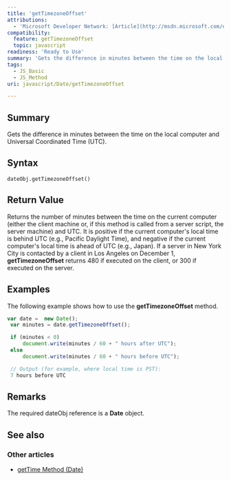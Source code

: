 ```yaml
---
title: 'getTimezoneOffset'
attributions:
  - 'Microsoft Developer Network: [Article](http://msdn.microsoft.com/en-us/library/ie/014ykh71(v=vs.94).aspx)'
compatibility:
  feature: getTimezoneOffset
  topic: javascript
readiness: 'Ready to Use'
summary: 'Gets the difference in minutes between the time on the local computer and Universal Coordinated Time (UTC).'
tags:
  - JS_Basic
  - JS_Method
uri: javascript/Date/getTimezoneOffset

---
```

## Summary

Gets the difference in minutes between the time on the local computer and Universal Coordinated Time (UTC).

## Syntax

    dateObj.getTimezoneOffset()

## Return Value

Returns the number of minutes between the time on the current computer (either the client machine or, if this method is called from a server script, the server machine) and UTC. It is positive if the current computer's local time is behind UTC (e.g., Pacific Daylight Time), and negative if the current computer's local time is ahead of UTC (e.g., Japan). If a server in New York City is contacted by a client in Los Angeles on December 1, **getTimezoneOffset** returns 480 if executed on the client, or 300 if executed on the server.

## Examples

The following example shows how to use the **getTimezoneOffset** method.

``` js
var date =  new Date();
 var minutes = date.getTimezoneOffset();

 if (minutes < 0)
     document.write(minutes / 60 + " hours after UTC");
 else
     document.write(minutes / 60 + " hours before UTC");

 // Output (for example, where local time is PST):
 7 hours before UTC
```

## Remarks

The required dateObj reference is a **Date** object.

## See also

### Other articles

-   [getTime Method (Date)](/javascript/Date/getTime)

